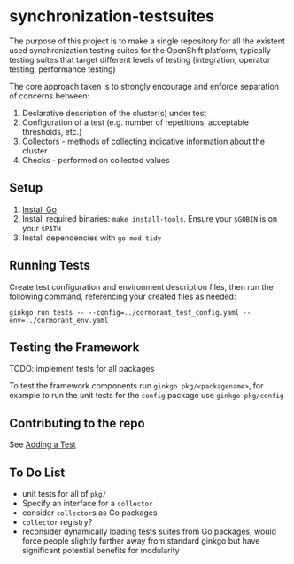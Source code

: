 # synchronization-testsuites

The purpose of this project is to make a single repository for all the existent used synchronization testing suites for the OpenShift platform, typically testing suites that target  different levels of testing (integration, operator testing, performance testing)

The core approach taken is to strongly encourage and enforce separation of concerns between:
1. Declarative description of the cluster(s) under test
1. Configuration of a test (e.g. number of repetitions, acceptable thresholds, etc.)
1. Collectors - methods of collecting indicative information about the cluster
1. Checks - performed on collected values

## Setup

1. [Install Go](https://go.dev/doc/install)
1. Install required binaries: `make install-tools`. Ensure your `$GOBIN` is on your `$PATH`
1. Install dependencies with `go mod tidy`

## Running Tests

Create test configuration and environment description files, then run the following command, referencing your created files as needed:

```shell
ginkgo run tests -- --config=../cormorant_test_config.yaml --env=../cormorant_env.yaml
```

## Testing the Framework

TODO: implement tests for all packages

To test the framework components run `ginkgo pkg/<packagename>`, for example to run the unit tests for the `config` package use `ginkgo pkg/config`

## Contributing to the repo

See [Adding a Test](doc/implementing_a_test.md)

## To Do List

* unit tests for all of `pkg/`
* Specify an interface for a `collector`
* consider `collector`s as Go packages
* `collector` registry?
* reconsider dynamically loading tests suites from Go packages, would force people slightly further away from standard ginkgo but have significant potential benefits for modularity
